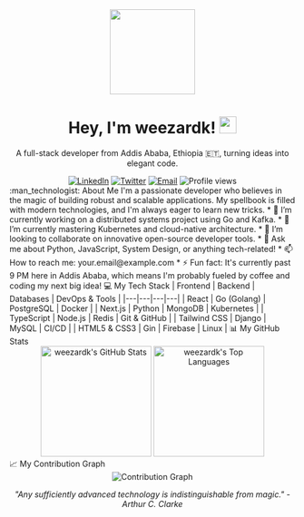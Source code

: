 <div align="center">
<img src="https://www.google.com/search?q=https://media.giphy.com/media/g572YvRy046S22LzE1/giphy.gif" width="150">
<h1>
Hey, I'm weezardk!
<img src="https://www.google.com/search?q=https://media.giphy.com/media/hvRJCLFzcasrR4ia7z/giphy.gif" width="30px"/>
</h1>
<p>A full-stack developer from Addis Ababa, Ethiopia 🇪🇹, turning ideas into elegant code.</p>
<!-- Social Badges -->
<a href="https://www.google.com/search?q=https://www.linkedin.com/in/your-linkedin-weez kareem" target="_blank"><img src="https://www.google.com/search?q=https://img.shields.io/badge/LinkedIn-0077B5%3Fstyle%3Dfor-the-badge%26logo%3Dlinkedin%26logoColor%3Dwhite" alt="LinkedIn"></a>
<a href="https://www.google.com/search?q=https://twitter.com/your-twitter-handle" target="_blank"><img src="https://www.google.com/search?q=https://img.shields.io/badge/Twitter-1DA1F2%3Fstyle%3Dfor-the-badge%26logo%3Dtwitter%26logoColor%3Dwhite" alt="Twitter"></a>
<a href="mailto:weezkareem@gmail.com"><img src="https://www.google.com/search?q=https://img.shields.io/badge/Email-D14836%3Fstyle%3Dfor-the-badge%26logo%3Dgmail%26logoColor%3Dwhite" alt="Email"></a>
<!-- Profile Views Counter -->
<img src="https://www.google.com/search?q=https://komarev.com/ghpvc/%3Fusername%3Dweezardk%26style%3Dflat-square%26color%3Dblueviolet" alt="Profile views"/>
</div>
:man_technologist: About Me
I'm a passionate developer who believes in the magic of building robust and scalable applications. My spellbook is filled with modern technologies, and I'm always eager to learn new tricks.
 * 🔭 I’m currently working on a distributed systems project using Go and Kafka.
 * 🌱 I’m currently mastering Kubernetes and cloud-native architecture.
 * 👯 I’m looking to collaborate on innovative open-source developer tools.
 * 💬 Ask me about Python, JavaScript, System Design, or anything tech-related!
 * 📫 How to reach me: your.email@example.com
 * ⚡ Fun fact: It's currently past 9 PM here in Addis Ababa, which means I'm probably fueled by coffee and coding my next big idea!
💻 My Tech Stack
| Frontend | Backend | Databases | DevOps & Tools |
|---|---|---|---|
| React | Go (Golang) | PostgreSQL | Docker |
| Next.js | Python | MongoDB | Kubernetes |
| TypeScript | Node.js | Redis | Git & GitHub |
| Tailwind CSS | Django | MySQL | CI/CD |
| HTML5 & CSS3 | Gin | Firebase | Linux |
📊 My GitHub Stats
<div align="center">
<img src="https://www.google.com/search?q=https://github-readme-stats.vercel.app/api%3Fusername%3Dweezardk%26show_icons%3Dtrue%26theme%3Dmerko%26include_all_commits%3Dtrue%26count_private%3Dtrue" alt="weezardk's GitHub Stats" height="195"/>
<img src="https://www.google.com/search?q=https://github-readme-stats.vercel.app/api/top-langs/%3Fusername%3Dweezardk%26layout%3Dcompact%26langs_count%3D8%26theme%3Dmerko" alt="weezardk's Top Languages" height="195"/>
</div>
📈 My Contribution Graph
<div align="center">
<img src="https://www.google.com/search?q=https://github-readme-activity-graph.vercel.app/graph%3Fusername%3Dweezardk%26theme%3Dmerko" alt="Contribution Graph"/>
</div>
<p align="center">
<i>"Any sufficiently advanced technology is indistinguishable from magic." - Arthur C. Clarke</i>
</p>

